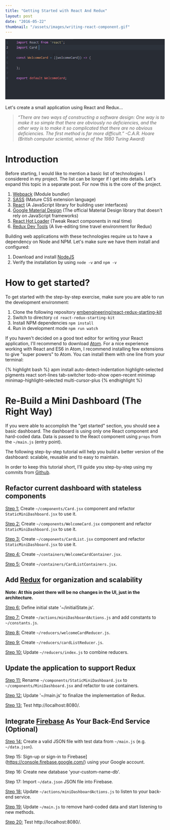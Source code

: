 ```yaml
---
title: "Getting Started with React And Redux"
layout: post
date: "2016-05-22"
thumbnail: "/assets/images/writing-react-component.gif"
---
```

![Post Thumbnail](/assets/images/writing-react-component.gif)

Let's create a small application using React and Redux...
<!--more-->

>*“There are two ways of constructing a software design: One way is to make it so simple that there are obviously no deficiencies, and the other way is to make it so complicated that there are no obvious deficiencies. The first method is far more difficult.” -C.A.R. Hoare (British computer scientist, winner of the 1980 Turing Award)*

# Introduction

Before starting, I would like to mention a basic list of technologies I considered in my project. The list can be longer if I get into details. Let's expand this topic in a separate post. For now this is the core of the project.

1. [Webpack](https://webpack.github.io/) (Module bundler)
2. [SASS](http://sass-lang.com/) (Mature CSS extension language)
3. [React](http://facebook.github.io/react/) (A JavaScript library for building user interfaces)
4. [Google Material Design](https://getmdl.io/) (The official Material Design library that doesn't rely on JavaScript frameworks)
5. [React Hot Loader](http://gaearon.github.io/react-hot-loader/) (Tweak React components in real time)
6. [Redux Dev Tools](https://github.com/gaearon/redux-devtools) (A live-editing time travel environment for Redux)

Building web applications with these technologies require us to have a dependency on Node and NPM.  Let's make sure we have them install and configured:

1. Download and install [NodeJS](https://nodejs.org/en/download/)
3. Verify the installation by using `node -v` and `npm -v`

# How to get started?

To get started with the step-by-step exercise, make sure you are able to run the development environment:

1. Clone the following repository [embengineering/react-redux-starting-kit](https://github.com/embengineering/react-redux-starting-kit.git)
2. Switch to directory `cd react-redux-starting-kit`
3. Install NPM dependencies `npm install`
4. Run in development mode `npm run watch`

If you haven't decided on a good text editor for writing your React application, I'll recommend to download [Atom](https://atom.io/).  For a nice experience working with React and ES6 in Atom, I recommend installing few extensions to give "super powers" to Atom. You can install them with one line from your terminal:

{% highlight bash %}
apm install auto-detect-indentation highlight-selected pigments react sort-lines tab-switcher todo-show open-recent minimap minimap-highlight-selected multi-cursor-plus
{% endhighlight %}

# Re-Build a Mini Dashboard (The Right Way)

If you were able to accomplish the "get started" section, you should see a basic dashboard.  The dashboard is using only one React component and hard-coded data.  Data is passed to the React component using `props` from the `~/main.js` (entry point).  

The following step-by-step tutorial will help you build a better version of the dashboard: scalable, reusable and to easy to maintain.

In order to keep this tutorial short, I'll guide you step-by-step using my commits from [Github](https://github.com/embengineering/react-redux-starting-kit/commits/starting-point).

## Refactor current dashboard with stateless components

[Step 1:](https://github.com/embengineering/react-redux-starting-kit/commit/80ce25506d71929e1d752e6d64d11c41094f8a5d)  Create `~/components/Card.jsx` component and refactor `StaticMiniDashboard.jsx` to use it.

[Step 2:](https://github.com/embengineering/react-redux-starting-kit/commit/aeff4303ce6f1668011796f087b2429e70d64b54)  Create `~/components/WelcomeCard.jsx` component and refactor `StaticMiniDashboard.jsx` to use it.

[Step 3:](https://github.com/embengineering/react-redux-starting-kit/commit/1e24b1a34bd76c82f757ff34aed8177070c0989b)  Create `~/components/CardList.jsx` component and refactor `StaticMiniDashboard.jsx` to use it.

[Step 4:](https://github.com/embengineering/react-redux-starting-kit/commit/1222939575742723b100c84da65df7fe23a6d972)  Create `~/containers/WelcomeCardContainer.jsx`.

[Step 5:](https://github.com/embengineering/react-redux-starting-kit/commit/c7fcd02025847b655c6b605a07449bce50384341)  Create `~/containers/CardListContainers.jsx`.

## Add [Redux](http://redux.js.org) for organization and scalability

**Note:  At this point there will be no changes in the UI, just in the architecture.**

[Step 6:](https://github.com/embengineering/react-redux-starting-kit/commit/9d3d9a5ed635e54d334a4b0cf85aa863a067917e)  Define initial state '~/initialState.js'.

[Step 7:](https://github.com/embengineering/react-redux-starting-kit/commit/491aab1bc13b80b039b194125ccc280eae4abed4)  Create `~/actions/miniDashboardActions.js` and add constants to `~/constants.js`.

[Step 8:](https://github.com/embengineering/react-redux-starting-kit/commit/688e59f7532f90a20537ddbc27bb710f4ebf0d8b)  Create `~/reducers/welcomeCardReducer.js`.

[Step 9:](https://github.com/embengineering/react-redux-starting-kit/commit/a37732ff1403ba8594ef88f1c097fdc1002fc271)  Create `~/reducers/cardListReducer.js`.

[Step 10:](https://github.com/embengineering/react-redux-starting-kit/commit/edc3eb5d770ef4c430e9f5494566236aa8d56731)  Update `~/reducers/index.js` to combine reducers.

## Update the application to support Redux

[Step 11:](https://github.com/embengineering/react-redux-starting-kit/commit/30aeef100b7a089f9a49d5b4de02aed36cfeb496)  Rename `~/components/StaticMiniDashboard.jsx` to `~/components/MiniDashboard.jsx` and refactor to use containers.

[Step 12:](https://github.com/embengineering/react-redux-starting-kit/commit/0e5f1387e8fd081971f7756c892eed65b6750fed)  Update '~/main.js' to finalize the implementation of Redux.

[Step 13:](http://localhost:8080/)  Test http://localhost:8080/.


## Integrate [Firebase](https://www.firebase.com/) As Your Back-End Service (Optional)

[Step 14:](https://github.com/embengineering/react-redux-starting-kit/commit/c2a2d249490195630dde77b0a53c7b13cf394b27)  Create a valid JSON file with test data from `~/main.js` (e.g. `~/data.json`).

Step 15:  Sign-up or sign-in to Firebase](https://console.firebase.google.com/) using your Google account.

Step 16:  Create new database 'your-custom-name-db'.

Step 17:  Import `~/data.json` JSON file into Firebase.

[Step 18:](https://github.com/embengineering/react-redux-starting-kit/commit/9c397ab93f5acb4b1067a49be7e5bb23f142a1ba)  Update `~/actions/miniDashboardActions.js` to listen to your back-end service.

[Step 19:](https://github.com/embengineering/react-redux-starting-kit/commit/13aeb809458067099f88d1cf30fae29a14508261)  Update `~/main.js` to remove hard-coded data and start listening to new methods.

[Step 20:](http://localhost:8080/)  Test http://localhost:8080/.
